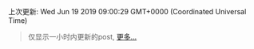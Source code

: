 
  
 上次更新: Wed Jun 19 2019 09:00:29 GMT+0000 (Coordinated Universal Time) 

 > 仅显示一小时内更新的post, [更多...](screenshots/)
  